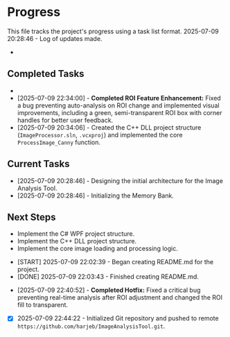 # Progress

This file tracks the project's progress using a task list format.
2025-07-09 20:28:46 - Log of updates made.

*

## Completed Tasks

*   
*   [2025-07-09 22:34:00] - **Completed ROI Feature Enhancement:** Fixed a bug preventing auto-analysis on ROI change and implemented visual improvements, including a green, semi-transparent ROI box with corner handles for better user feedback.
*   [2025-07-09 20:34:06] - Created the C++ DLL project structure (`ImageProcessor.sln`, `.vcxproj`) and implemented the core `ProcessImage_Canny` function.

## Current Tasks

*   [2025-07-09 20:28:46] - Designing the initial architecture for the Image Analysis Tool.
*   [2025-07-09 20:28:46] - Initializing the Memory Bank.

## Next Steps

*   Implement the C# WPF project structure.
*   Implement the C++ DLL project structure.
*   Implement the core image loading and processing logic.
- [START] 2025-07-09 22:02:39 - Began creating README.md for the project.
- [DONE] 2025-07-09 22:03:43 - Finished creating README.md.

* [2025-07-09 22:40:52] - **Completed Hotfix:** Fixed a critical bug preventing real-time analysis after ROI adjustment and changed the ROI fill to transparent.
- [x] 2025-07-09 22:44:22 - Initialized Git repository and pushed to remote `https://github.com/harjeb/ImageAnalysisTool.git`.